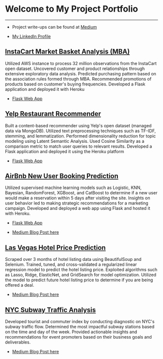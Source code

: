 # Welcome to My Project Portfolio
______________

* Project write-ups can be found at [Medium](https://medium.com/@pbentleyou)

* [My LinkedIn Profile](https://www.linkedin.com/in/bentleyou/)

## [InstaCart Market Basket Analysis (MBA)](https://github.com/BentleyOu/Projects/tree/master/InstaCart%20Market%20Basket%20Analysis)

Utilized AWS instance to process 32 million observations from the InstaCart open dataset. Uncovered customer and product relationships through extensive exploratory data analysis. Predicted purchasing pattern based on the association rules formed through MBA. Recommended promotions of products based on customer's buying frequencies. Developed a Flask application and deployed it with Heroku

* [Flask Web App](https://frequent-item-finder.herokuapp.com/)

## [Yelp Restaurant Recommender](https://github.com/BentleyOu/Projects/tree/master/Yelp_Restaurant_Recommender)
Built a content-based recommender using Yelp's open dataset (managed data via MongoDB). Utilized text preprocessing techniques such as TF-IDF, stemming, and lemmatization. Performed dimensionality reduction for topic modeling using Latent Semantic Analysis. Used Cosine Similarity as a comparison metric to match user queries to relevant results. Developed a Flask application and deployed it using the Heroku platform

* [Flask Web App](https://yelp-reinvented.herokuapp.com/)

## [AirBnb New User Booking Prediction](https://github.com/BentleyOu/Projects/tree/master/AirBnB%20Booking%20Prediction)
Utilized supervised machine learning models such as Logistic, KNN, Bayesian, RandomForest, XGBoost, and CatBoost to determine if a new user would make a reservation within 5 days after visiting the site. Insights on user behavior led to making strategic recommendations for a marketing campaign. Developed and deployed a web app using Flask and hosted it with Heroku. 

*  [Flask Web App](https://fake-airbnb-webapp.herokuapp.com/predict)

* [Medium Blog Post here](https://medium.com/@pbentleyou/new-airbnb-user-booking-prediction-using-machine-learning-874836bff403)



## [Las Vegas Hotel Price Prediction](https://github.com/BentleyOu/Projects/tree/master/Hotel%20Price%20Prediction)
Scraped over 3 months of hotel listing data using BeautifulSoup and Selenium. Trained, tuned, and cross-validated a regularized linear regression model to predict the hotel listing price. Exploited algorithms such as Lasso, Ridge, ElasticNet, and GridSearch for model optimization. Utilized the model to predict future hotel listing price to determine if you are being offered a deal. 

* [Medium Blog Post here](https://towardsdatascience.com/how-to-identify-hotel-deals-using-machine-learning-b9195e6a7b7f)

## [NYC Subway Traffic Analysis](https://github.com/BentleyOu/Projects/tree/master/NYC%20Subway%20Station%20)
Developed tourist and commuter index by conducting diagnostic on NYC's subway traffic flow. Determined the most impactful subway stations based on the time and day of the week. Provided actionable insights and recommendations for event promoters based on their business goals and deliverables. 

* [Medium Blog Post here](https://medium.com/@pbentleyou/nyc-subway-station-exploratory-data-analysis-dff970852089)